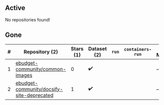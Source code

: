 ## Active
No repositories found!

## Gone
| # | Repository (2) | Stars (1) | Dataset (2) | `run` | `containers-run` | Last Modified |
| --- | --- | --- | --- | --- | --- | --- |
| 1 | [ebudget-community/common-images](https://github.com/ebudget-community/common-images) | 0 | :heavy_check_mark: |  |  | — |
| 2 | [ebudget-community/docsify-site-deprecated](https://github.com/ebudget-community/docsify-site-deprecated) | 1 | :heavy_check_mark: |  |  | — |
